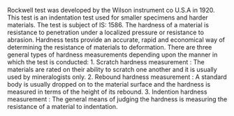 Rockwell test was developed by the Wilson instrument co U.S.A in 1920. This test is an indentation
test used for smaller specimens and harder materials. The test is subject of IS: 1586. The hardness
of a material is resistance to penetration under a localized pressure or resistance to abrasion.
Hardness tests provide an accurate, rapid and economical way of determining the resistance of
materials to deformation.
There are three general types of hardness measurements depending upon the manner in which the
test is conducted:
    1. Scratch hardness measurement : The materials are rated on their ability to scratch one another and it is usually used by mineralogists only.
    2. Rebound hardness measurement : A standard body is usually dropped on to the material surface and the hardness is measured in terms of the height of its rebound.
    3. Indention hardness measurement : The general means of judging the hardness is measuring the resistance of a material to indentation.

